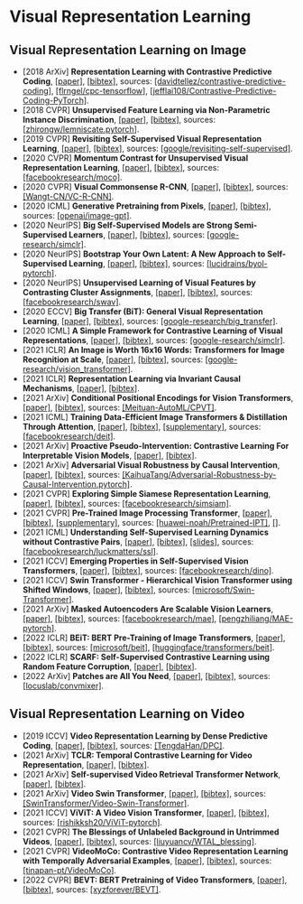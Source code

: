 # Visual Representation Learning

## Visual Representation Learning on Image
- [2018 ArXiv] **Representation Learning with Contrastive Predictive Coding**, [[paper]](https://arxiv.org/pdf/1807.03748.pdf), [[bibtex]](/Bibtex/Representation%20Learning%20with%20Contrastive%20Predictive%20Coding.bib), sources: [[davidtellez/contrastive-predictive-coding]](https://github.com/davidtellez/contrastive-predictive-coding), [[flrngel/cpc-tensorflow]](https://github.com/flrngel/cpc-tensorflow), [[jefflai108/Contrastive-Predictive-Coding-PyTorch]](https://github.com/jefflai108/Contrastive-Predictive-Coding-PyTorch).
- [2018 CVPR] **Unsupervised Feature Learning via Non-Parametric Instance Discrimination**, [[paper]](https://openaccess.thecvf.com/content_cvpr_2018/CameraReady/0801.pdf), [[bibtex]](/Bibtex/Unsupervised%20Feature%20Learning%20via%20Non-Parametric%20Instance%20Discrimination.bib), sources: [[zhirongw/lemniscate.pytorch]](https://github.com/zhirongw/lemniscate.pytorch).
- [2019 CVPR] **Revisiting Self-Supervised Visual Representation Learning**, [[paper]](https://openaccess.thecvf.com/content_CVPR_2019/papers/Kolesnikov_Revisiting_Self-Supervised_Visual_Representation_Learning_CVPR_2019_paper.pdf), [[bibtex]](/Bibtex/Revisiting%20Self-Supervised%20Visual%20Representation%20Learning.bib), sources: [[google/revisiting-self-supervised]](https://github.com/google/revisiting-self-supervised).
- [2020 CVPR] **Momentum Contrast for Unsupervised Visual Representation Learning**, [[paper]](https://openaccess.thecvf.com/content_CVPR_2020/papers/He_Momentum_Contrast_for_Unsupervised_Visual_Representation_Learning_CVPR_2020_paper.pdf), [[bibtex]](/Bibtex/Momentum%20Contrast%20for%20Unsupervised%20Visual%20Representation%20Learning.bib), sources: [[facebookresearch/moco]](https://github.com/facebookresearch/moco).
- [2020 CVPR] **Visual Commonsense R-CNN**, [[paper]](https://openaccess.thecvf.com/content_CVPR_2020/papers/Wang_Visual_Commonsense_R-CNN_CVPR_2020_paper.pdf), [[bibtex]](/Bibtex/Visual%20Commonsense%20R-CNN.bib), sources: [[Wangt-CN/VC-R-CNN]](https://github.com/Wangt-CN/VC-R-CNN).
- [2020 ICML] **Generative Pretraining from Pixels**, [[paper]](http://proceedings.mlr.press/v119/chen20s/chen20s.pdf), [[bibtex]](/Bibtex/Generative%20Pretraining%20from%20Pixels.bib), sources: [[openai/image-gpt]](https://github.com/openai/image-gpt).
- [2020 NeurIPS] **Big Self-Supervised Models are Strong Semi-Supervised Learners**, [[paper]](https://papers.nips.cc/paper/2020/file/fcbc95ccdd551da181207c0c1400c655-Paper.pdf), [[bibtex]](/Bibtex/Big%20Self-Supervised%20Models%20are%20Strong%20Semi-Supervised%20Learners.bib), sources: [[google-research/simclr]](https://github.com/google-research/simclr).
- [2020 NeurIPS] **Bootstrap Your Own Latent: A New Approach to Self-Supervised Learning**, [[paper]](https://papers.nips.cc/paper/2020/file/f3ada80d5c4ee70142b17b8192b2958e-Paper.pdf), [[bibtex]](/Bibtex/Bootstrap%20Your%20Own%20Latent%20A%20New%20Approach%20to%20Self-Supervised%20Learning.bib), sources: [[lucidrains/byol-pytorch]](https://github.com/lucidrains/byol-pytorch).
- [2020 NeurIPS] **Unsupervised Learning of Visual Features by Contrasting Cluster Assignments**, [[paper]](https://proceedings.neurips.cc/paper/2020/file/70feb62b69f16e0238f741fab228fec2-Paper.pdf), [[bibtex]](/Bibtex/Unsupervised%20Learning%20of%20Visual%20Features%20by%20Contrasting%20Cluster%20Assignments.bib), sources: [[facebookresearch/swav]](https://github.com/facebookresearch/swav).
- [2020 ECCV] **Big Transfer (BiT): General Visual Representation Learning**, [[paper]](https://arxiv.org/pdf/1912.11370.pdf), [[bibtex]](/Bibtex/Big%20Transfer%20BiT%20-%20General%20Visual%20Representation%20Learning.bib), sources: [[google-research/big_transfer]](https://github.com/google-research/big_transfer).
- [2020 ICML] **A Simple Framework for Contrastive Learning of Visual Representations**, [[paper]](http://proceedings.mlr.press/v119/chen20j/chen20j.pdf), [[bibtex]](/Bibtex/A%20Simple%20Framework%20for%20Contrastive%20Learning%20of%20Visual%20Representations.bib), sources: [[google-research/simclr]](https://github.com/google-research/simclr).
- [2021 ICLR] **An Image is Worth 16x16 Words: Transformers for Image Recognition at Scale**, [[paper]](https://openreview.net/pdf?id=YicbFdNTTy), [[bibtex]](/Bibtex/An%20Image%20is%20Worth%2016x16%20Words%20-%20Transformers%20for%20Image%20Recognition%20at%20Scale.bib), sources: [[google-research/vision_transformer]](https://github.com/google-research/vision_transformer).
- [2021 ICLR] **Representation Learning via Invariant Causal Mechanisms**, [[paper]](https://openreview.net/pdf?id=9p2ekP904Rs), [[bibtex]](/Bibtex/Representation%20Learning%20via%20Invariant%20Causal%20Mechanisms.bib).
- [2021 ArXiv] **Conditional Positional Encodings for Vision Transformers**, [[paper]](https://arxiv.org/pdf/2102.10882v2.pdf), [[bibtex]](/Bibtex/Conditional%20Positional%20Encodings%20for%20Vision%20Transformers.bib), sources: [[Meituan-AutoML/CPVT]](https://github.com/Meituan-AutoML/CPVT).
- [2021 ICML] **Training Data-Efficient Image Transformers & Distillation Through Attention**, [[paper]](http://proceedings.mlr.press/v139/touvron21a/touvron21a.pdf), [[bibtex]](/Bibtex/Training%20data-efficient%20image%20transformers%20&%20distillation%20through%20attention.bib), [[supplementary]](http://proceedings.mlr.press/v139/touvron21a/touvron21a-supp.pdf), sources: [[facebookresearch/deit]](https://github.com/facebookresearch/deit).
- [2021 ArXiv] **Proactive Pseudo-Intervention: Contrastive Learning For Interpretable Vision Models**, [[paper]](https://arxiv.org/pdf/2012.03369.pdf), [[bibtex]](/Bibtex/Proactive%20Pseudo-Intervention%20-%20Contrastive%20Learning%20For%20Interpretable%20Vision%20Models.bib).
- [2021 ArXiv] **Adversarial Visual Robustness by Causal Intervention**, [[paper]](https://arxiv.org/pdf/2106.09534.pdf), [[bibtex]](/Bibtex/Adversarial%20Visual%20Robustness%20by%20Causal%20Intervention.bib), sources: [[KaihuaTang/Adversarial-Robustness-by-Causal-Intervention.pytorch]](https://github.com/KaihuaTang/Adversarial-Robustness-by-Causal-Intervention.pytorch).
- [2021 CVPR] **Exploring Simple Siamese Representation Learning**, [[paper]](https://openaccess.thecvf.com/content/CVPR2021/papers/Chen_Exploring_Simple_Siamese_Representation_Learning_CVPR_2021_paper.pdf), [[bibtex]](/Bibtex/Exploring%20Simple%20Siamese%20Representation%20Learning.bib), sources: [[facebookresearch/simsiam]](https://github.com/facebookresearch/simsiam).
- [2021 CVPR] **Pre-Trained Image Processing Transformer**, [[paper]](https://openaccess.thecvf.com/content/CVPR2021/papers/Chen_Pre-Trained_Image_Processing_Transformer_CVPR_2021_paper.pdf), [[bibtex]](/Bibtex/Pre-Trained%20Image%20Processing%20Transformer.bib), [[supplementary]](https://openaccess.thecvf.com/content/CVPR2021/supplemental/Chen_Pre-Trained_Image_Processing_CVPR_2021_supplemental.pdf), sources: [[huawei-noah/Pretrained-IPT]](https://github.com/huawei-noah/Pretrained-IPT), [[]]().
- [2021 ICML] **Understanding Self-Supervised Learning Dynamics without Contrastive Pairs**, [[paper]](https://research.fb.com/wp-content/uploads/2021/06/Understanding-self-supervised-Learning-Dynamics-without-Contrastive-Pairs.pdf), [[bibtex]](/Bibtex/Understanding%20Self-Supervised%20Learning%20Dynamics%20without%20Contrastive%20Pairs.bib), [[slides]](https://icml.cc/media/icml-2021/Slides/10403.pdf), sources: [[facebookresearch/luckmatters/ssl]](https://github.com/facebookresearch/luckmatters/tree/master/ssl).
- [2021 ICCV] **Emerging Properties in Self-Supervised Vision Transformers**, [[paper]](https://openaccess.thecvf.com/content/ICCV2021/papers/Caron_Emerging_Properties_in_Self-Supervised_Vision_Transformers_ICCV_2021_paper.pdf), [[bibtex]](/Bibtex/Emerging%20Properties%20in%20Self-Supervised%20Vision%20Transformers.bib), sources: [[facebookresearch/dino]](https://github.com/facebookresearch/dino).
- [2021 ICCV] **Swin Transformer - Hierarchical Vision Transformer using Shifted Windows**, [[paper]](https://openaccess.thecvf.com/content/ICCV2021/papers/Liu_Swin_Transformer_Hierarchical_Vision_Transformer_Using_Shifted_Windows_ICCV_2021_paper.pdf), [[bibtex]](/Bibtex/Swin%20Transformer%20-%20Hierarchical%20Vision%20Transformer%20using%20Shifted%20Windows.bib), sources: [[microsoft/Swin-Transformer]](https://github.com/microsoft/Swin-Transformer).
- [2021 ArXiv] **Masked Autoencoders Are Scalable Vision Learners**, [[paper]](https://arxiv.org/pdf/2111.06377.pdf), [[bibtex]](/Bibtex/Masked%20Autoencoders%20Are%20Scalable%20Vision%20Learners.bib), sources: [[facebookresearch/mae]](https://github.com/facebookresearch/mae), [[pengzhiliang/MAE-pytorch]](https://github.com/pengzhiliang/MAE-pytorch).
- [2022 ICLR] **BEiT: BERT Pre-Training of Image Transformers**, [[paper]](https://openreview.net/pdf?id=p-BhZSz59o4), [[bibtex]](/Bibtex/BEIT%20-%20BERT%20Pre-Training%20of%20Image%20Transformers.bib), sources: [[microsoft/beit]](https://github.com/microsoft/unilm/tree/master/beit), [[huggingface/transformers/beit]](https://github.com/huggingface/transformers/tree/master/src/transformers/models/beit).
- [2022 ICLR] **SCARF: Self-Supervised Contrastive Learning using Random Feature Corruption**, [[paper]](https://openreview.net/pdf?id=CuV_qYkmKb3), [[bibtex]](/Bibtex/SCARF%20-%20Self-Supervised%20Contrastive%20Learning%20using%20Random%20Feature%20Corruption.bib).
- [2022 ArXiv] **Patches are All You Need**, [[paper]](https://arxiv.org/pdf/2201.09792.pdf), [[bibtex]](/Bibtex/Patches%20are%20All%20You%20Need.bib), sources: [[locuslab/convmixer]](https://github.com/locuslab/convmixer).

## Visual Representation Learning on Video
- [2019 ICCV] **Video Representation Learning by Dense Predictive Coding**, [[paper]](https://arxiv.org/pdf/1909.04656.pdf), [[bibtex]](/Bibtex/Video%20Representation%20Learning%20by%20Dense%20Predictive%20Coding.bib), sources: [[TengdaHan/DPC]](https://github.com/TengdaHan/DPC).
- [2021 ArXiv] **TCLR: Temporal Contrastive Learning for Video Representation**, [[paper]](https://arxiv.org/pdf/2101.07974.pdf), [[bibtex]](/Bibtex/Temporal%20Contrastive%20Learning%20for%20Video%20Representation.bib).
- [2021 ArXiv] **Self-supervised Video Retrieval Transformer Network**, [[paper]](https://arxiv.org/pdf/2104.07993.pdf), [[bibtex]](/Bibtex/Self-supervised%20Video%20Retrieval%20Transformer%20Network.bib).
- [2021 ArXiv] **Video Swin Transformer**, [[paper]](https://arxiv.org/pdf/2106.13230.pdf), [[bibtex]](/Bibtex/Video%20Swin%20Transformer.bib), sources: [[SwinTransformer/Video-Swin-Transformer]](https://github.com/SwinTransformer/Video-Swin-Transformer).
- [2021 ICCV] **ViViT: A Video Vision Transformer**, [[paper]](https://openaccess.thecvf.com/content/ICCV2021/papers/Arnab_ViViT_A_Video_Vision_Transformer_ICCV_2021_paper.pdf), [[bibtex]](/Bibtex/ViViT%20-%20A%20Video%20Vision%20Transformer.bib), sources: [[rishikksh20/ViViT-pytorch]](https://github.com/rishikksh20/ViViT-pytorch).
- [2021 CVPR] **The Blessings of Unlabeled Background in Untrimmed Videos**, [[paper]](https://arxiv.org/pdf/2103.13183.pdf), [[bibtex]](/Bibtex/The%20Blessings%20of%20Unlabeled%20Background%20in%20Untrimmed%20Videos.bib), sources: [[liuyuancv/WTAL_blessing]](https://github.com/liuyuancv/WTAL_blessing).
- [2021 CVPR] **VideoMoCo: Contrastive Video Representation Learning with Temporally Adversarial Examples**, [[paper]](https://openaccess.thecvf.com/content/CVPR2021/papers/Pan_VideoMoCo_Contrastive_Video_Representation_Learning_With_Temporally_Adversarial_Examples_CVPR_2021_paper.pdf), [[bibtex]](/Bibtex/VideoMoCo%20-%20Contrastive%20Video%20Representation%20Learning%20with%20Temporally%20Adversarial%20Examples.bib), sources: [[tinapan-pt/VideoMoCo]](https://github.com/tinapan-pt/VideoMoCo).
- [2022 CVPR] **BEVT: BERT Pretraining of Video Transformers**, [[paper]](https://arxiv.org/pdf/2112.01529.pdf), [[bibtex]](/Bibtex/BEVT%20-%20BERT%20Pretraining%20of%20Video%20Transformers.bib), sources: [[xyzforever/BEVT]](https://github.com/xyzforever/BEVT).